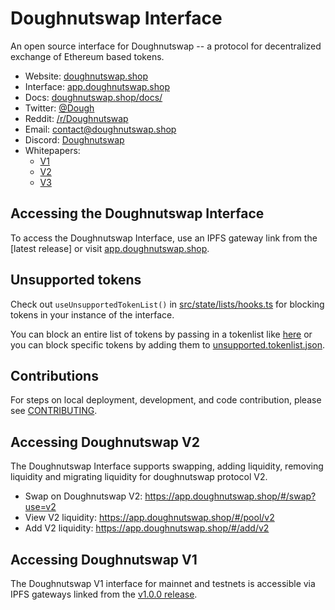 # Doughnutswap Interface

An open source interface for Doughnutswap -- a protocol for decentralized exchange of Ethereum based tokens.

- Website: [doughnutswap.shop](https://doughnutswap.shop/)
- Interface: [app.doughnutswap.shop](https://app.doughnutswap.shop/)
- Docs: [doughnutswap.shop/docs/](https://docs.doughnutswap.shop)
- Twitter: [@Dough](https://twitter.com/doughnutswap)
- Reddit: [/r/Doughnutswap](https://www.reddit.com/r/doughnutswap/)
- Email: [contact@doughnutswap.shop](mailto:contact@doughnutswap.shop)
- Discord: [Doughnutswap](https://discord.gg/F7ejrjf)
- Whitepapers:
  - [V1](https://hackmd.io/C-DvwDSfSxuh-Gd4WKE_ig)
  - [V2](https://doughnutswap.shop/whitepaper.pdf)
  - [V3](https://doughnutswap.shop/whitepaper-v3.pdf)

## Accessing the Doughnutswap Interface

To access the Doughnutswap Interface, use an IPFS gateway link from the
[latest release]
or visit [app.doughnutswap.shop](https://app.doughnutswap.shop).

## Unsupported tokens

Check out `useUnsupportedTokenList()` in [src/state/lists/hooks.ts](./src/state/lists/hooks.ts) for blocking tokens in your instance of the interface.

You can block an entire list of tokens by passing in a tokenlist like [here](./src/constants/lists.ts) or you can block specific tokens by adding them to [unsupported.tokenlist.json](./src/constants/tokenLists/unsupported.tokenlist.json).

## Contributions

For steps on local deployment, development, and code contribution, please see [CONTRIBUTING](./CONTRIBUTING.md).

## Accessing Doughnutswap V2

The Doughnutswap Interface supports swapping, adding liquidity, removing liquidity and migrating liquidity for doughnutswap protocol V2.

- Swap on Doughnutswap V2: https://app.doughnutswap.shop/#/swap?use=v2
- View V2 liquidity: https://app.doughnutswap.shop/#/pool/v2
- Add V2 liquidity: https://app.doughnutswap.shop/#/add/v2

## Accessing Doughnutswap V1

The Doughnutswap V1 interface for mainnet and testnets is accessible via IPFS gateways
linked from the [v1.0.0 release](https://github.com/Uniswap/doughnutswap-interface/releases/tag/v1.0.0).
